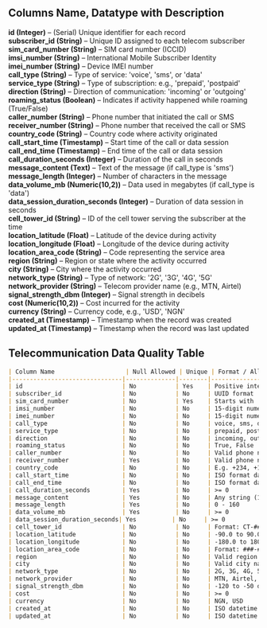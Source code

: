 ## Columns Name, Datatype with Description

**id (Integer)** – (Serial) Unique identifier for each record  
**subscriber_id (String)** – Unique ID assigned to each telecom subscriber  
**sim_card_number (String)** – SIM card number (ICCID)  
**imsi_number (String)** – International Mobile Subscriber Identity  
**imei_number (String)** – Device IMEI number  
**call_type (String)** – Type of service: 'voice', 'sms', or 'data'  
**service_type (String)** – Type of subscription: e.g., 'prepaid', 'postpaid'  
**direction (String)** – Direction of communication: 'incoming' or 'outgoing'  
**roaming_status (Boolean)** – Indicates if activity happened while roaming (True/False)  
**caller_number (String)** – Phone number that initiated the call or SMS  
**receiver_number (String)** – Phone number that received the call or SMS  
**country_code (String)** – Country code where activity originated  
**call_start_time (Timestamp)** – Start time of the call or data session  
**call_end_time (Timestamp)** – End time of the call or data session  
**call_duration_seconds (Integer)** – Duration of the call in seconds  
**message_content (Text)** – Text of the message (if call_type is 'sms')  
**message_length (Integer)** – Number of characters in the message  
**data_volume_mb (Numeric(10,2))** – Data used in megabytes (if call_type is 'data')  
**data_session_duration_seconds (Integer)** – Duration of data session in seconds  
**cell_tower_id (String)** – ID of the cell tower serving the subscriber at the time  
**location_latitude (Float)** – Latitude of the device during activity  
**location_longitude (Float)** – Longitude of the device during activity  
**location_area_code (String)** – Code representing the service area  
**region (String)** – Region or state where the activity occurred  
**city (String)** – City where the activity occurred  
**network_type (String)** – Type of network: '2G', '3G', '4G', '5G'  
**network_provider (String)** – Telecom provider name (e.g., MTN, Airtel)  
**signal_strength_dbm (Integer)** – Signal strength in decibels  
**cost (Numeric(10,2))** – Cost incurred for the activity  
**currency (String)** – Currency code, e.g., 'USD', 'NGN'  
**created_at (Timestamp)** – Timestamp when the record was created  
**updated_at (Timestamp)** – Timestamp when the record was last updated  




## Telecommunication Data Quality Table
```markdown
| Column Name                    | Null Allowed | Unique | Format / Allowed Values                      | Transformation/Validation Rules                            |
|-------------------------------|--------------|--------|-----------------------------------------------|-------------------------------------------------------------|
| id                            | No           | Yes    | Positive integer                               | Check uniqueness; Ensure no nulls                          |
| subscriber_id                 | No           | No     | UUID format                                    | Validate UUID format                                       |
| sim_card_number               | No           | Yes    | Starts with '8930' and 19 digits total         | Regex: ^8930\d{15}$                                        |
| imsi_number                   | No           | No     | 15-digit numeric string                        | Regex: ^\d{15}$                                            |
| imei_number                   | No           | No     | 15-digit numeric string                        | Regex: ^\d{15}$                                            |
| call_type                     | No           | No     | voice, sms, data                               | Validate against known list                                    |
| service_type                  | No           | No     | prepaid, postpaid                              | Validate against known list                                    |
| direction                     | No           | No     | incoming, outgoing                             | Validate against known list                                    |
| roaming_status                | No           | No     | True, False                                    | Standardize to boolean                                    |
| caller_number                 | No           | No     | Valid phone number                             | Validate phone format                                     |
| receiver_number               | Yes          | No     | Valid phone number or blank                    | Can be null; Validate if present                          |
| country_code                  | No           | No     | E.g. +234, +1, +44                             | Regex: ^\+\d+$                                             |
| call_start_time               | No           | No     | ISO format datetime                            | Convert to datetime; check parsing errors                 |
| call_end_time                 | No           | No     | ISO format datetime                            | Must be >= start_time                                     |
| call_duration_seconds         | Yes          | No     | >= 0                                           | Fill missing for SMS/data; must be non-negative           |
| message_content               | Yes          | No     | Any string (160 characters max)                | Truncate if too long                                      |
| message_length                | Yes          | No     | 0 - 160                                        | Calculate if missing                                      |
| data_volume_mb                | Yes          | No     | >= 0                                           | Fill nulls with 0 for voice/sms                           |
| data_session_duration_seconds| Yes          | No     | >= 0                                           | Same as above                                              |
| cell_tower_id                 | No           | No     | Format: CT-####                                | Regex: ^CT-\d{4}$                                          |
| location_latitude             | No           | No     | -90.0 to 90.0                                  | Clamp values; Validate range                              |
| location_longitude            | No           | No     | -180.0 to 180.0                                | Clamp values; Validate range                              |
| location_area_code            | No           | No     | Format: ###-###                                | Regex: ^\d{3}-\d{3}$                                       |
| region                        | No           | No     | Valid region name                              | Map/standardize spellings                                 |
| city                          | No           | No     | Valid city name                                | Standardize cases/spellings                               |
| network_type                  | No           | No     | 2G, 3G, 4G, 5G                                 | Validate known list                                            |
| network_provider              | No           | No     | MTN, Airtel, Glo, 9mobile                      | Validate known list                                            |
| signal_strength_dbm           | No           | No     | -120 to -50 dBm                                | Clamp values; flag weak signal                            |
| cost                          | No           | No     | >= 0                                           | Validate positive                                         |
| currency                      | No           | No     | NGN, USD                                       | Validate known list                                            |
| created_at                    | No           | No     | ISO datetime                                   | Check format                                              |
| updated_at                    | No           | No     | ISO datetime                                   | Must be >= created_at                                     |
```